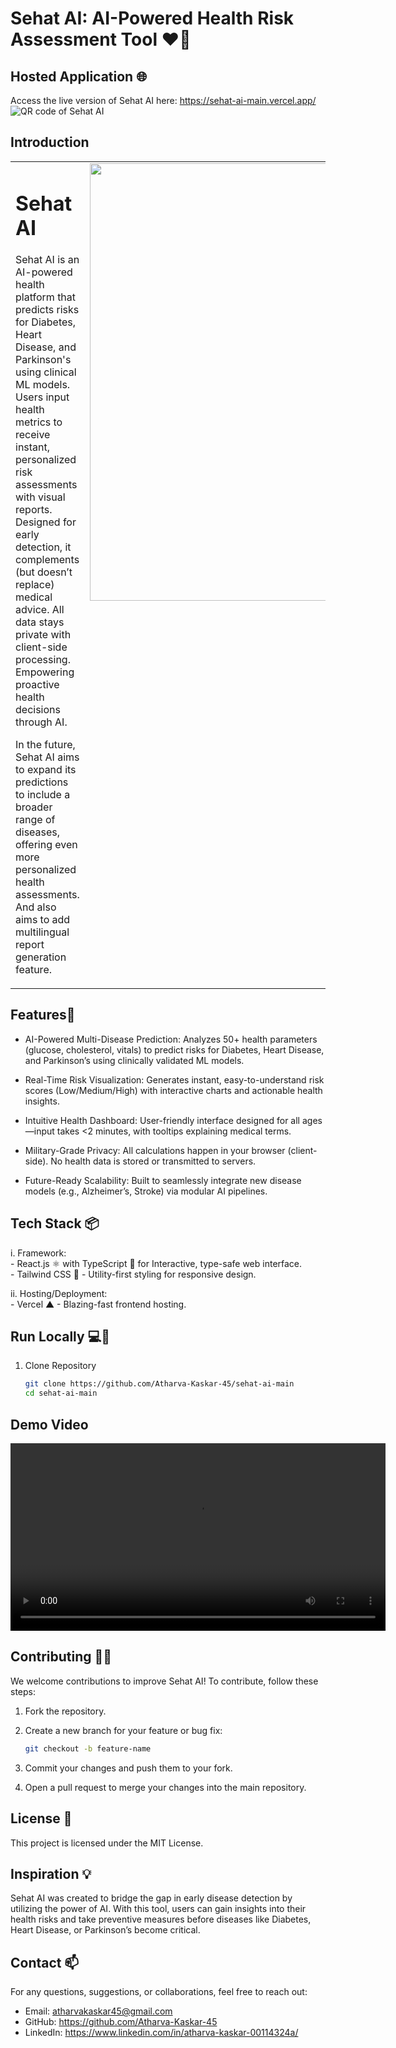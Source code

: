 # Sehat AI: AI-Powered Health Risk Assessment Tool ❤️💊

## Hosted Application 🌐

Access the live version of Sehat AI here: 
https://sehat-ai-main.vercel.app/
<img src="images/Parkinsons_screenshot.png" alt="QR code of Sehat AI"/> <br>

## Introduction
<table>
  <tr>
    <td style="text-align: left; vertical-align: top;">
      <h1>Sehat AI</h1>
      <p>
        Sehat AI is an AI-powered health platform that predicts risks for Diabetes, Heart Disease, and Parkinson's using clinical ML models. Users input health metrics to receive instant, personalized risk   
        assessments with visual reports. Designed for early detection, it complements (but doesn’t replace) medical advice. All data stays private with client-side processing. Empowering proactive health 
        decisions through AI.
      </p>
      <p>
        In the future, Sehat AI aims to expand its predictions to include a broader range of diseases, offering even more 
        personalized health assessments. And also aims to add multilingual report generation feature.
      </p>
    </td>
    <td style="text-align: right; vertical-align: top;">
      <img src="images/SehatAI_logo.jpg" alt="Sehat AI Logo" width="700"/>
    </td>
  </tr>
</table>

## Features🚀 

- AI-Powered Multi-Disease Prediction: Analyzes 50+ health parameters (glucose, cholesterol, vitals) to predict risks for Diabetes, Heart Disease, and Parkinson’s using clinically validated ML models.

- Real-Time Risk Visualization: Generates instant, easy-to-understand risk scores (Low/Medium/High) with interactive charts and actionable health insights.

- Intuitive Health Dashboard: User-friendly interface designed for all ages—input takes <2 minutes, with tooltips explaining medical terms.

- Military-Grade Privacy: All calculations happen in your browser (client-side). No health data is stored or transmitted to servers.

- Future-Ready Scalability: Built to seamlessly integrate new disease models (e.g., Alzheimer’s, Stroke) via modular AI pipelines.


## Tech Stack 📦

i. Framework:
<br> - React.js ⚛️ with TypeScript 📜 for Interactive, type-safe web interface. 
<br> - Tailwind CSS 🎨 - Utility-first styling for responsive design.


ii. Hosting/Deployment:
<br> - Vercel ▲ - Blazing-fast frontend hosting.


## Run Locally 💻🔧

1. Clone Repository
   ```bash
   git clone https://github.com/Atharva-Kaskar-45/sehat-ai-main 
   cd sehat-ai-main


## Demo Video

<video width="600" controls><source src="videos/parkinsons_demo.mp4" type="video/mp4">Your browser does not support the video tag.</video>


## Contributing 🧑‍💻
We welcome contributions to improve Sehat AI! To contribute, follow these steps:
1. Fork the repository.

2. Create a new branch for your feature or bug fix:
   ```bash
   git checkout -b feature-name


4. Commit your changes and push them to your fork.

5. Open a pull request to merge your changes into the main repository.

## License 🔐
This project is licensed under the MIT License.

## Inspiration 💡
Sehat AI was created to bridge the gap in early disease detection by utilizing the power of AI. With this tool, users can gain insights into their health risks and take preventive measures before diseases like Diabetes, Heart Disease, or Parkinson’s become critical.

## Contact 📫
For any questions, suggestions, or collaborations, feel free to reach out:

- Email: atharvakaskar45@gmail.com
- GitHub: https://github.com/Atharva-Kaskar-45
- LinkedIn: https://www.linkedin.com/in/atharva-kaskar-00114324a/

